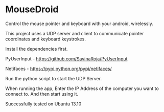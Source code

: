 # MouseDroid
Control the mouse pointer and keyboard with your android, wirelessly.

This project uses a UDP server and client to communicate pointer coordinates and keyboard keystrokes.

Install the dependencies first.

PyUserInput - https://github.com/SavinaRoja/PyUserInput

Netifaces - https://pypi.python.org/pypi/netifaces/

Run the python script to start the UDP Server.

When running the app, Enter the IP Address of the computer you want to connect to. And then start using it.

Successfully tested on Ubuntu 13.10
